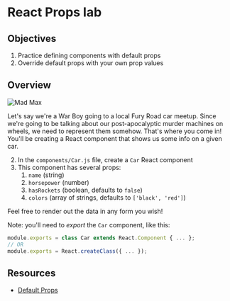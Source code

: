 # React Props lab

## Objectives
1. Practice defining components with default props
2. Override default props with your own prop values

## Overview
![Mad Max](https://media.giphy.com/media/84bpBkUVOsJ8Y/giphy.gif)

Let's say we're a War Boy going to a local Fury Road car meetup. Since we're going to be talking about our
post-apocalyptic murder machines on wheels, we need to represent them somehow. That's where you come in! You'll be
creating a React component that shows us some info on a given car.

2. In the `components/Car.js` file, create a `Car` React component
3. This component has several props: 
    1. `name` (string)
    2. `horsepower` (number)
    3. `hasRockets` (boolean, defaults to `false`)
    4. `colors` (array of strings, defaults to `['black', 'red']`)
    
Feel free to render out the data in any form you wish!

Note: you'll need to _export_ the `Car` component, like this:

```js
module.exports = class Car extends React.Component { ... };
// OR
module.exports = React.createClass({ ... });
```
 
## Resources
- [Default Props](https://facebook.github.io/react/docs/reusable-components.html#default-prop-values)
